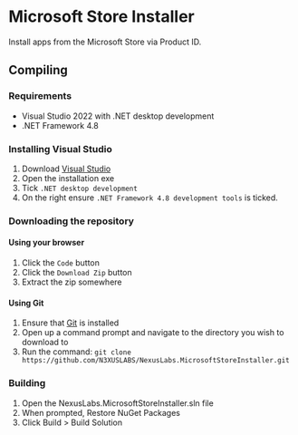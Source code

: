 # Microsoft Store Installer
Install apps from the Microsoft Store via Product ID.

## Compiling
### Requirements
- Visual Studio 2022 with .NET desktop development
- .NET Framework 4.8

### Installing Visual Studio
1. Download [Visual Studio](https://visualstudio.microsoft.com/vs/community/)
2. Open the installation exe
3. Tick `.NET desktop development`
4. On the right ensure `.NET Framework 4.8 development tools` is ticked.

### Downloading the repository
#### Using your browser
1. Click the `Code` button
2. Click the `Download Zip` button
3. Extract the zip somewhere

#### Using Git
1. Ensure that [Git](https://gitforwindows.org/) is installed
2. Open up a command prompt and navigate to the directory you wish to download to
3. Run the command: `git clone https://github.com/N3XUSLABS/NexusLabs.MicrosoftStoreInstaller.git`

### Building
1. Open the NexusLabs.MicrosoftStoreInstaller.sln file
2. When prompted, Restore NuGet Packages
3. Click Build > Build Solution